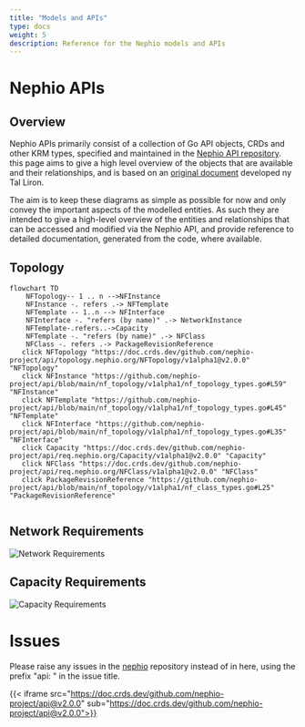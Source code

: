 ```yaml
---
title: "Models and APIs"
type: docs
weight: 5
description: Reference for the Nephio models and APIs
---
```


# Nephio APIs

## Overview

Nephio APIs primarily consist of a collection of Go API objects, CRDs and other KRM types,
specified and maintained in the [Nephio API repository](https://github.com/nephio-project/api).
this page aims to give a high level overview of the objects that are available and their
relationships, and is based on an
[original document](https://docs.google.com/document/d/1-5nlpY4FbuhWtdKTvIqPOv4bWmA6zx6TdHoEfk9Jc_Q/edit)
developed ny Tal Liron.

The aim is to keep these diagrams as simple as possible for now and only convey the important aspects of the modelled entities. As such they are intended to give a high-level overview of the entities and relationships that can be accessed and modified via the Nephio API, and provide reference to detailed documentation, generated from the code, where available.


## Topology

```mermaid
flowchart TD
    NFTopology-- 1 .. n -->NFInstance
    NFInstance -. refers .-> NFTemplate
    NFTemplate -- 1..n --> NFInterface
    NFInterface -. "refers (by name)" .-> NetworkInstance
    NFTemplate-.refers..->Capacity
    NFTemplate -. "refers (by name)" .-> NFClass
    NFClass -. refers .-> PackageRevisionReference
   click NFTopology "https://doc.crds.dev/github.com/nephio-project/api/topology.nephio.org/NFTopology/v1alpha1@v2.0.0" "NFTopology"
   click NFInstance "https://github.com/nephio-project/api/blob/main/nf_topology/v1alpha1/nf_topology_types.go#L59" "NFInstance"
   click NFTemplate "https://github.com/nephio-project/api/blob/main/nf_topology/v1alpha1/nf_topology_types.go#L45" "NFTemplate"
   click NFInterface "https://github.com/nephio-project/api/blob/main/nf_topology/v1alpha1/nf_topology_types.go#L35" "NFInterface"
   click Capacity "https://doc.crds.dev/github.com/nephio-project/api/req.nephio.org/Capacity/v1alpha1@v2.0.0" "Capacity"
   click NFClass "https://doc.crds.dev/github.com/nephio-project/api/req.nephio.org/NFClass/v1alpha1@v2.0.0" "NFClass"
   click PackageRevisionReference "https://github.com/nephio-project/api/blob/main/nf_topology/v1alpha1/nf_class_types.go#L25" "PackageRevisionReference"
   
```

## Network Requirements

![Network Requirements](diagrams/requirements.svg)

## Capacity Requirements

![Capacity Requirements](diagrams/capacity-requirements.svg)

# Issues
Please raise any issues in the [nephio](https://github.com/nephio-project/nephio) repository
instead of in here, using the prefix "api: " in the issue title.


{{< iframe src="https://doc.crds.dev/github.com/nephio-project/api@v2.0.0" sub="https://doc.crds.dev/github.com/nephio-project/api@v2.0.0">}}